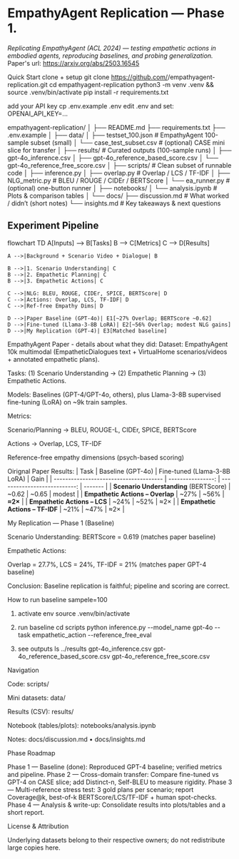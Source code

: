 # EmpathyAgent Replication — Phase 1.
*Replicating EmpathyAgent (ACL 2024) — testing empathetic actions in embodied agents, reproducing baselines, and probing generalization.*
Paper's url: https://arxiv.org/abs/2503.16545 

Quick Start
clone + setup
git clone https://github.com/<yourname>/empathyagent-replication.git
cd empathyagent-replication
python3 -m venv .venv && source .venv/bin/activate
pip install -r requirements.txt

add your API key
cp .env.example .env
edit .env and set: OPENAI_API_KEY=...


empathyagent-replication/
│
├── README.md
├── requirements.txt
├── .env.example
│
├── data/
│   ├── testset_100.json           # EmpathyAgent 100-sample subset (small)
│   └── case_test_subset.csv       # (optional) CASE mini slice for transfer
│
├── results/                       # Curated outputs (100-sample runs)
│   ├── gpt-4o_inference.csv
│   ├── gpt-4o_reference_based_score.csv
│   └── gpt-4o_reference_free_score.csv
│
├── scripts/                       # Clean subset of runnable code
│   ├── inference.py
│   ├── overlap.py                 # Overlap / LCS / TF-IDF
│   ├── NLG_metric.py              # BLEU / ROUGE / CIDEr / BERTScore
│   └── ea_runner.py               # (optional) one-button runner
│
├── notebooks/
│   └── analysis.ipynb             # Plots & comparison tables
│
└── docs/
    ├── discussion.md              # What worked / didn’t (short notes)
    └── insights.md                # Key takeaways & next questions


## Experiment Pipeline

flowchart TD
    A[Inputs] --> B[Tasks]
    B --> C[Metrics]
    C --> D[Results]

    A -->|Background + Scenario Video + Dialogue| B

    B -->|1. Scenario Understanding| C
    B -->|2. Empathetic Planning| C
    B -->|3. Empathetic Actions| C

    C -->|NLG: BLEU, ROUGE, CIDEr, SPICE, BERTScore| D
    C -->|Actions: Overlap, LCS, TF-IDF| D
    C -->|Ref-free Empathy Dims| D

    D -->|Paper Baseline (GPT-4o)| E1[~27% Overlap; BERTScore ~0.62]
    D -->|Fine-tuned (Llama-3-8B LoRA)| E2[~56% Overlap; modest NLG gains]
    D -->|My Replication (GPT-4)| E3[Matched baseline]

EmpathyAgent Paper - details about what they did:
Dataset: EmpathyAgent 10k multimodal (EmpatheticDialogues text + VirtualHome scenarios/videos + annotated empathetic plans).

Tasks: (1) Scenario Understanding → (2) Empathetic Planning → (3) Empathetic Actions.

Models: Baselines (GPT-4/GPT-4o, others), plus Llama-3-8B supervised fine-tuning (LoRA) on ~9k train samples.

Metrics:

Scenario/Planning → BLEU, ROUGE-L, CIDEr, SPICE, BERTScore

Actions → Overlap, LCS, TF-IDF

Reference-free empathy dimensions (psych-based scoring)

Oirignal Paper Results:
| Task                                   | Baseline (GPT-4o) | Fine-tuned (Llama-3-8B LoRA) | Gain    |
| -------------------------------------- | ----------------: | ---------------------------: | ------- |
| **Scenario Understanding** (BERTScore) |             ~0.62 |                        ~0.65 | modest  |
| **Empathetic Actions – Overlap**       |              ~27% |                         ~56% | **≈2×** |
| **Empathetic Actions – LCS**           |              ~24% |                         ~52% | ≈2×     |
| **Empathetic Actions – TF-IDF**        |              ~21% |                         ~47% | ≈2×     |

My Replication — Phase 1 (Baseline)

Scenario Understanding: BERTScore = 0.619 (matches paper baseline)

Empathetic Actions:

Overlap = 27.7%, LCS = 24%, TF-IDF = 21% (matches paper GPT-4 baseline)

Conclusion: Baseline replication is faithful; pipeline and scoring are correct.

How to run baseline sampele=100
1) activate env
source .venv/bin/activate

2) run baseline
cd scripts
python inference.py --model_name gpt-4o --task empathetic_action --reference_free_eval

 3) see outputs
ls ../results
gpt-4o_inference.csv
gpt-4o_reference_based_score.csv
gpt-4o_reference_free_score.csv

Navigation

Code: scripts/

Mini datasets: data/

Results (CSV): results/

Notebook (tables/plots): notebooks/analysis.ipynb

Notes: docs/discussion.md
 • docs/insights.md

 Phase Roadmap

Phase 1 — Baseline (done): Reproduced GPT-4 baseline; verified metrics and pipeline.
Phase 2 — Cross-domain transfer: Compare fine-tuned vs GPT-4 on CASE slice; add Distinct-n, Self-BLEU to measure rigidity.
Phase 3 — Multi-reference stress test: 3 gold plans per scenario; report Coverage@k, best-of-k BERTScore/LCS/TF-IDF + human spot-checks.
Phase 4 — Analysis & write-up: Consolidate results into plots/tables and a short report.

License & Attribution


Underlying datasets belong to their respective owners; do not redistribute large copies here.



